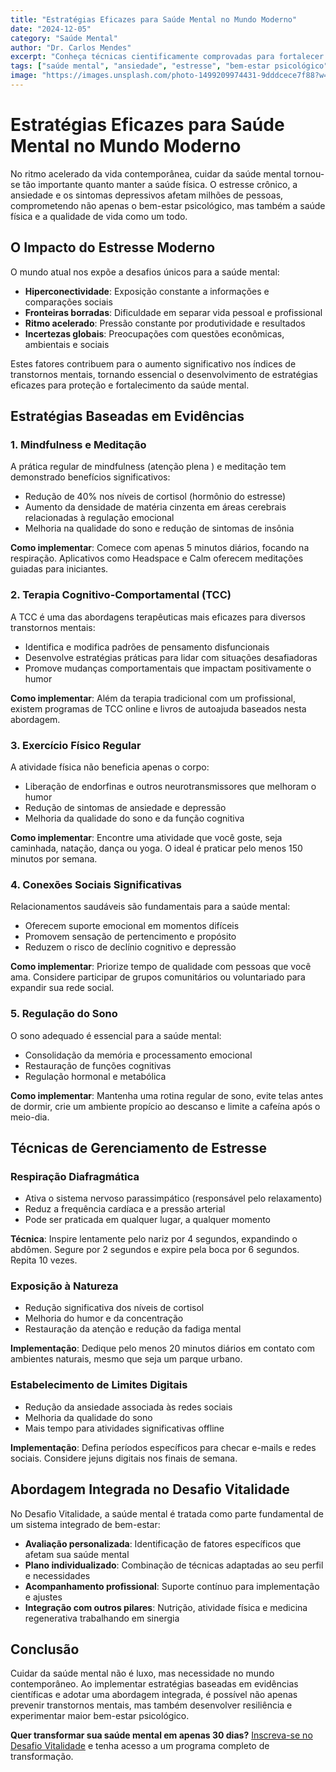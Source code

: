 ```yaml
---
title: "Estratégias Eficazes para Saúde Mental no Mundo Moderno"
date: "2024-12-05"
category: "Saúde Mental"
author: "Dr. Carlos Mendes"
excerpt: "Conheça técnicas cientificamente comprovadas para fortalecer sua saúde mental e enfrentar os desafios do estresse moderno com mais equilíbrio e resiliência."
tags: ["saúde mental", "ansiedade", "estresse", "bem-estar psicológico"]
image: "https://images.unsplash.com/photo-1499209974431-9dddcece7f88?w=800&auto=format&fit=crop"
---
```


# Estratégias Eficazes para Saúde Mental no Mundo Moderno

No ritmo acelerado da vida contemporânea, cuidar da saúde mental tornou-se tão importante quanto manter a saúde física. O estresse crônico, a ansiedade e os sintomas depressivos afetam milhões de pessoas, comprometendo não apenas o bem-estar psicológico, mas também a saúde física e a qualidade de vida como um todo.

## O Impacto do Estresse Moderno

O mundo atual nos expõe a desafios únicos para a saúde mental:

- **Hiperconectividade**: Exposição constante a informações e comparações sociais
- **Fronteiras borradas**: Dificuldade em separar vida pessoal e profissional
- **Ritmo acelerado**: Pressão constante por produtividade e resultados
- **Incertezas globais**: Preocupações com questões econômicas, ambientais e sociais

Estes fatores contribuem para o aumento significativo nos índices de transtornos mentais, tornando essencial o desenvolvimento de estratégias eficazes para proteção e fortalecimento da saúde mental.

## Estratégias Baseadas em Evidências

### 1. Mindfulness e Meditação

A prática regular de mindfulness (atenção plena ) e meditação tem demonstrado benefícios significativos:

- Redução de 40% nos níveis de cortisol (hormônio do estresse)
- Aumento da densidade de matéria cinzenta em áreas cerebrais relacionadas à regulação emocional
- Melhoria na qualidade do sono e redução de sintomas de insônia

**Como implementar**: Comece com apenas 5 minutos diários, focando na respiração. Aplicativos como Headspace e Calm oferecem meditações guiadas para iniciantes.

### 2. Terapia Cognitivo-Comportamental (TCC)

A TCC é uma das abordagens terapêuticas mais eficazes para diversos transtornos mentais:

- Identifica e modifica padrões de pensamento disfuncionais
- Desenvolve estratégias práticas para lidar com situações desafiadoras
- Promove mudanças comportamentais que impactam positivamente o humor

**Como implementar**: Além da terapia tradicional com um profissional, existem programas de TCC online e livros de autoajuda baseados nesta abordagem.

### 3. Exercício Físico Regular

A atividade física não beneficia apenas o corpo:

- Liberação de endorfinas e outros neurotransmissores que melhoram o humor
- Redução de sintomas de ansiedade e depressão
- Melhoria da qualidade do sono e da função cognitiva

**Como implementar**: Encontre uma atividade que você goste, seja caminhada, natação, dança ou yoga. O ideal é praticar pelo menos 150 minutos por semana.

### 4. Conexões Sociais Significativas

Relacionamentos saudáveis são fundamentais para a saúde mental:

- Oferecem suporte emocional em momentos difíceis
- Promovem sensação de pertencimento e propósito
- Reduzem o risco de declínio cognitivo e depressão

**Como implementar**: Priorize tempo de qualidade com pessoas que você ama. Considere participar de grupos comunitários ou voluntariado para expandir sua rede social.

### 5. Regulação do Sono

O sono adequado é essencial para a saúde mental:

- Consolidação da memória e processamento emocional
- Restauração de funções cognitivas
- Regulação hormonal e metabólica

**Como implementar**: Mantenha uma rotina regular de sono, evite telas antes de dormir, crie um ambiente propício ao descanso e limite a cafeína após o meio-dia.

## Técnicas de Gerenciamento de Estresse

### Respiração Diafragmática

- Ativa o sistema nervoso parassimpático (responsável pelo relaxamento)
- Reduz a frequência cardíaca e a pressão arterial
- Pode ser praticada em qualquer lugar, a qualquer momento

**Técnica**: Inspire lentamente pelo nariz por 4 segundos, expandindo o abdômen. Segure por 2 segundos e expire pela boca por 6 segundos. Repita 10 vezes.

### Exposição à Natureza

- Redução significativa dos níveis de cortisol
- Melhoria do humor e da concentração
- Restauração da atenção e redução da fadiga mental

**Implementação**: Dedique pelo menos 20 minutos diários em contato com ambientes naturais, mesmo que seja um parque urbano.

### Estabelecimento de Limites Digitais

- Redução da ansiedade associada às redes sociais
- Melhoria da qualidade do sono
- Mais tempo para atividades significativas offline

**Implementação**: Defina períodos específicos para checar e-mails e redes sociais. Considere jejuns digitais nos finais de semana.

## Abordagem Integrada no Desafio Vitalidade

No Desafio Vitalidade, a saúde mental é tratada como parte fundamental de um sistema integrado de bem-estar:

- **Avaliação personalizada**: Identificação de fatores específicos que afetam sua saúde mental
- **Plano individualizado**: Combinação de técnicas adaptadas ao seu perfil e necessidades
- **Acompanhamento profissional**: Suporte contínuo para implementação e ajustes
- **Integração com outros pilares**: Nutrição, atividade física e medicina regenerativa trabalhando em sinergia

## Conclusão

Cuidar da saúde mental não é luxo, mas necessidade no mundo contemporâneo. Ao implementar estratégias baseadas em evidências científicas e adotar uma abordagem integrada, é possível não apenas prevenir transtornos mentais, mas também desenvolver resiliência e experimentar maior bem-estar psicológico.

**Quer transformar sua saúde mental em apenas 30 dias?** [Inscreva-se no Desafio Vitalidade](/inscricao) e tenha acesso a um programa completo de transformação.
